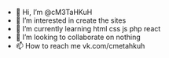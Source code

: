 - 👋 Hi, I’m @cM3TaHKuH
- 👀 I’m interested in create the sites
- 🌱 I’m currently learning html css js php react
- 💞️ I’m looking to collaborate on nothing
- 📫 How to reach me vk.com/cmetahkuh

<!---
cM3TaHKuH/cM3TaHKuH is a ✨ special ✨ repository because its `README.md` (this file) appears on your GitHub profile.
You can click the Preview link to take a look at your changes.
--->
